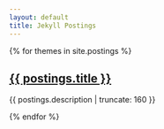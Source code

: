 ```yaml
---
layout: default
title: Jekyll Postings
---
```


{% for themes in site.postings %}


<a href="{{ postings.url | prepend: site.baseurl }}">
        <h2>{{ postings.title }}</h2>
</a>

<p class="post-excerpt">{{ postings.description | truncate: 160 }}</p>

{% endfor %} 

